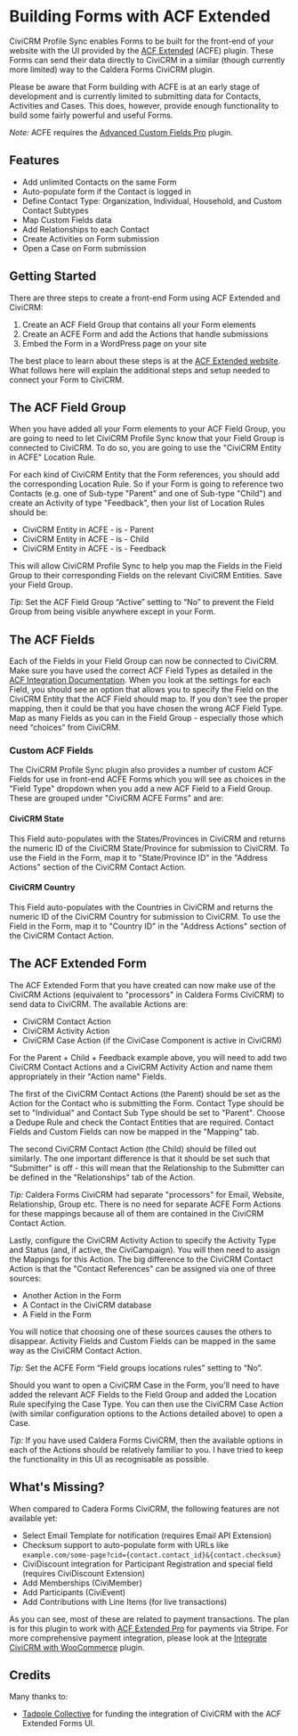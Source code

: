 Building Forms with ACF Extended
================================

CiviCRM Profile Sync enables Forms to be built for the front-end of your website with the UI provided by the [ACF Extended](https://wordpress.org/plugins/acf-extended/) (ACFE) plugin. These Forms can send their data directly to CiviCRM in a similar (though currently more limited) way to the Caldera Forms CiviCRM plugin.

Please be aware that Form building with ACFE is at an early stage of development and is currently limited to submitting data for Contacts, Activities and Cases. This does, however, provide enough functionality to build some fairly powerful and useful Forms.

*Note:* ACFE requires the [Advanced Custom Fields Pro](https://www.advancedcustomfields.com/pro/) plugin.

## Features

* Add unlimited Contacts on the same Form
* Auto-populate form if the Contact is logged in
* Define Contact Type: Organization, Individual, Household, and Custom Contact Subtypes
* Map Custom Fields data
* Add Relationships to each Contact
* Create Activities on Form submission
* Open a Case on Form submission

## Getting Started

There are three steps to create a front-end Form using ACF Extended and CiviCRM:

1. Create an ACF Field Group that contains all your Form elements
2. Create an ACFE Form and add the Actions that handle submissions
3. Embed the Form in a WordPress page on your site

The best place to learn about these steps is at the [ACF Extended website](https://www.acf-extended.com/features/modules/dynamic-forms). What follows here will explain the additional steps and setup needed to connect your Form to CiviCRM.

## The ACF Field Group

When you have added all your Form elements to your ACF Field Group, you are going to need to let CiviCRM Profile Sync know that your Field Group is connected to CiviCRM. To do so, you are going to use the "CiviCRM Entity in ACFE" Location Rule.

For each kind of CiviCRM Entity that the Form references, you should add the corresponding Location Rule. So if your Form is going to reference two Contacts (e.g. one of Sub-type "Parent" and one of Sub-type "Child") and create an Activity of type "Feedback", then your list of Location Rules should be:

* CiviCRM Entity in ACFE - is - Parent
* CiviCRM Entity in ACFE - is - Child
* CiviCRM Entity in ACFE - is - Feedback

This will allow CiviCRM Profile Sync to help you map the Fields in the Field Group to their corresponding Fields on the relevant CiviCRM Entities. Save your Field Group.

*Tip:* Set the ACF Field Group “Active” setting to “No” to prevent the Field Group from being visible anywhere except in your Form.

## The ACF Fields

Each of the Fields in your Field Group can now be connected to CiviCRM. Make sure you have used the correct ACF Field Types as detailed in the [ACF Integration Documentation](/docs/ACF.md). When you look at the settings for each Field, you should see an option that allows you to specify the Field on the CiviCRM Entity that the ACF Field should map to. If you don't see the proper mapping, then it could be that you have chosen the wrong ACF Field Type. Map as many Fields as you can in the Field Group - especially those which need “choices” from CiviCRM.

### Custom ACF Fields

The CiviCRM Profile Sync plugin also provides a number of custom ACF Fields for use in front-end ACFE Forms which you will see as choices in the "Field Type" dropdown when you add a new ACF Field to a Field Group. These are grouped under "CiviCRM ACFE Forms" and are:

#### CiviCRM State

This Field auto-populates with the States/Provinces in CiviCRM and returns the numeric ID of the CiviCRM State/Province for submission to CiviCRM. To use the Field in the Form, map it to "State/Province ID" in the "Address Actions" section of the CiviCRM Contact Action.

#### CiviCRM Country

This Field auto-populates with the Countries in CiviCRM and returns the numeric ID of the CiviCRM Country for submission to CiviCRM. To use the Field in the Form, map it to "Country ID" in the "Address Actions" section of the CiviCRM Contact Action.

## The ACF Extended Form

The ACF Extended Form that you have created can now make use of the CiviCRM Actions (equivalent to "processors" in Caldera Forms CiviCRM) to send data to CiviCRM. The available Actions are:

* CiviCRM Contact Action
* CiviCRM Activity Action
* CiviCRM Case Action (if the CiviCase Component is active in CiviCRM)

For the Parent + Child + Feedback example above, you will need to add two CiviCRM Contact Actions and a CiviCRM Activity Action and name them appropriately in their "Action name" Fields.

The first of the CiviCRM Contact Actions (the Parent) should be set as the Action for the Contact who is submitting the Form. Contact Type should be set to "Individual" and Contact Sub Type should be set to "Parent". Choose a Dedupe Rule and check the Contact Entities that are required. Contact Fields and Custom Fields can now be mapped in the "Mapping" tab.

The second CiviCRM Contact Action (the Child) should be filled out similarly. The one important difference is that it should be set such that "Submitter" is off - this will mean that the Relationship to the Submitter can be defined in the "Relationships" tab of the Action.

*Tip:* Caldera Forms CiviCRM had separate "processors" for Email, Website, Relationship, Group etc. There is no need for separate ACFE Form Actions for these mappings because all of them are contained in the CiviCRM Contact Action.

Lastly, configure the CiviCRM Activity Action to specify the Activity Type and Status (and, if active, the CiviCampaign). You will then need to assign the Mappings for this Action. The big difference to the CiviCRM Contact Action is that the "Contact References" can be assigned via one of three sources:

* Another Action in the Form
* A Contact in the CiviCRM database
* A Field in the Form

You will notice that choosing one of these sources causes the others to disappear. Activity Fields and Custom Fields can be mapped in the same way as the CiviCRM Contact Action.

*Tip:* Set the ACFE Form “Field groups locations rules” setting to “No”.

Should you want to open a CiviCRM Case in the Form, you'll need to have added the relevant ACF Fields to the Field Group and added the Location Rule specifying the Case Type. You can then use the CiviCRM Case Action (with similar configuration options to the Actions detailed above) to open a Case.

*Tip:* If you have used Caldera Forms CiviCRM, then the available options in each of the Actions should be relatively familiar to you. I have tried to keep the functionality in this UI as recognisable as possible.

## What's Missing?

When compared to Cadera Forms CiviCRM, the following features are not available yet:

* Select Email Template for notification (requires Email API Extension)
* Checksum support to auto-populate form with URLs like `example.com/some-page?cid={contact.contact_id}&{contact.checksum}`
* CiviDiscount integration for Participant Registration and special field (requires CiviDiscount Extension)
* Add Memberships (CiviMember)
* Add Participants (CiviEvent)
* Add Contributions with Line Items (for live transactions)

As you can see, most of these are related to payment transactions. The plan is for this plugin to work with [ACF Extended Pro](https://www.acf-extended.com/pro) for payments via Stripe. For more comprehensive payment integration, please look at the [Integrate CiviCRM with WooCommerce](https://github.com/WPCV/wpcv-woo-civi-integration) plugin.

## Credits

Many thanks to:

* [Tadpole Collective](https://tadpole.cc/) for funding the integration of CiviCRM with the ACF Extended Forms UI.

